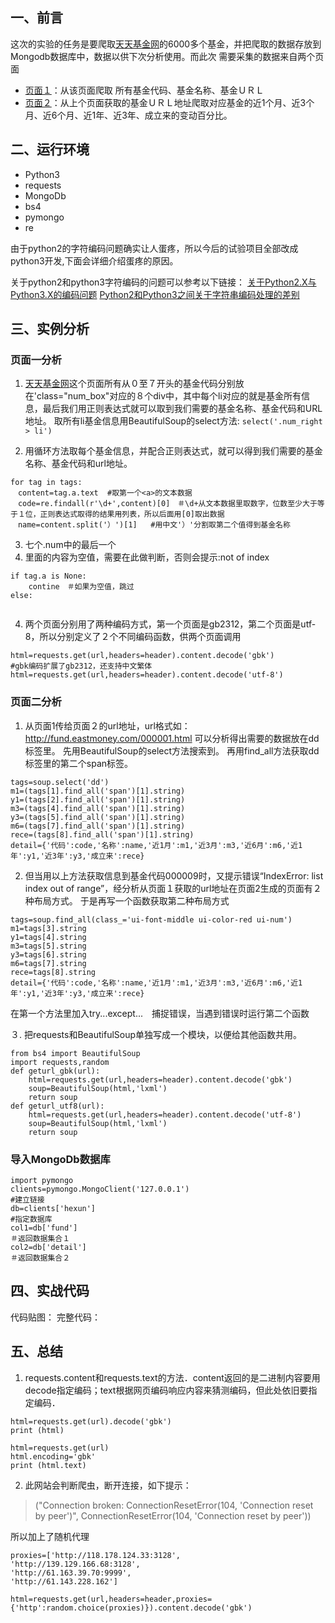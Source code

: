 ## 一、前言
这次的实验的任务是要爬取[天天基金网](http://fund.eastmoney.com/allfund.html)的6000多个基金，并把爬取的数据存放到Mongodb数据库中，数据以供下次分析使用。而此次 需要采集的数据来自两个页面
- [页面１](http://fund.eastmoney.com/allfund.html)：从该页面爬取 所有基金代码、基金名称、基金ＵＲＬ
- [页面２](http://fund.eastmoney.com/000001.html)：从上个页面获取的基金ＵＲＬ地址爬取对应基金的近1个月、近3个月、近6个月、近1年、近3年、成立来的变动百分比。

## 二、运行环境
- Python3
- requests
- MongoDb
- bs4
- pymongo
- re

由于python2的字符编码问题确实让人蛋疼，所以今后的试验项目全部改成python3开发,下面会详细介绍蛋疼的原因。

关于python2和python3字符编码的问题可以参考以下链接：
[关于Python2.X与Python3.X的编码问题](http://blog.csdn.net/mickeymouse1928/article/details/70168794)
[ Python2和Python3之间关于字符串编码处理的差别](http://blog.csdn.net/yanghuan313/article/details/63262477)

## 三、实例分析
### 页面一分析
1. [天天基金网](http://fund.eastmoney.com/allfund.html)这个页面所有从０至７开头的基金代码分别放在'class="num_box"对应的８个div中，其中每个li对应的就是基金所有信息，最后我们用正则表达式就可以取到我们需要的基金名称、基金代码和URL地址。
取所有li基金信息用BeautifulSoup的select方法:
```select('.num_right > li')```

2.  用循环方法取每个基金信息，并配合正则表达式，就可以得到我们需要的基金名称、基金代码和url地址。
```
for tag in tags:
　content=tag.a.text  #取第一个<a>的文本数据
　code=re.findall(r'\d+',content)[0]　＃\d+从文本数据里取数字，位数至少大于等于１位，正则表达式取得的结果用列表，所以后面用[0]取出数据
　name=content.split('）')[1]   #用中文'）'分割取第二个值得到基金名称
```
3. 七个.num中的最后一个<li>里面的内容为空值，需要在此做判断，否则会提示:not of index
```
if tag.a is None:
    contine　＃如果为空值，跳过
else:
    
```
 4. 两个页面分别用了两种编码方式，第一个页面是gb2312，第二个页面是utf-8，所以分别定义了２个不同编码函数，供两个页面调用
```
html=requests.get(url,headers=header).content.decode('gbk')
#gbk编码扩展了gb2312，还支持中文繁体
html=requests.get(url,headers=header).content.decode('utf-8')
```
### 页面二分析
1. 从页面1传给页面２的url地址，url格式如：http://fund.eastmoney.com/000001.html 可以分析得出需要的数据放在dd 标签里。
先用BeautifulSoup的select方法搜索到。
再用find_all方法获取dd标签里的第二个span标签。
```
tags=soup.select('dd')
m1=(tags[1].find_all('span')[1].string)
y1=(tags[2].find_all('span')[1].string)
m3=(tags[4].find_all('span')[1].string)
y3=(tags[5].find_all('span')[1].string)
m6=(tags[7].find_all('span')[1].string)
rece=(tags[8].find_all('span')[1].string)
detail={'代码':code,'名称':name,'近1月':m1,'近3月':m3,'近6月':m6,'近1年':y1,'近3年':y3,'成立来':rece}
```
2. 但当用以上方法获取信息到基金代码000009时，又提示错误“IndexError: list index out of range”，经分析从页面１获取的url地址在页面2生成的页面有２种布局方式。
于是再写一个函数获取第二种布局方式
```
tags=soup.find_all(class_='ui-font-middle ui-color-red ui-num')
m1=tags[3].string
y1=tags[4].string
m3=tags[5].string
y3=tags[6].string
m6=tags[7].string
rece=tags[8].string
detail={'代码':code,'名称':name,'近1月':m1,'近3月':m3,'近6月':m6,'近1年':y1,'近3年':y3,'成立来':rece}
```
在第一个方法里加入try...except...　捕捉错误，当遇到错误时运行第二个函数

３. 把requests和BeautifulSoup单独写成一个模块，以便给其他函数共用。
```
from bs4 import BeautifulSoup
import requests,random
def geturl_gbk(url):
	html=requests.get(url,headers=header).content.decode('gbk')
	soup=BeautifulSoup(html,'lxml')
	return soup
def geturl_utf8(url):
	html=requests.get(url,headers=header).content.decode('utf-8')
	soup=BeautifulSoup(html,'lxml')
	return soup	

```

### 导入MongoDb数据库

```
import pymongo
clients=pymongo.MongoClient('127.0.0.1')
#建立链接
db=clients['hexun']
#指定数据库
col1=db['fund']
＃返回数据集合１
col2=db['detail']
＃返回数据集合２
```
## 四、实战代码
代码贴图：
完整代码：
## 五、总结
1. requests.content和requests.text的方法．content返回的是二进制内容要用decode指定编码；text根据网页编码响应内容来猜测编码，但此处依旧要指定编码．
```
html=requests.get(url).decode('gbk')
print (html)
```
```
html=requests.get(url)
html.encoding='gbk'
print (html.text)
```

2. 此网站会判断爬虫，断开连接，如下提示：
>("Connection broken: ConnectionResetError(104, 'Connection reset by peer')", ConnectionResetError(104, 'Connection reset by peer'))

所以加上了随机代理
```
proxies=['http://118.178.124.33:3128',
'http://139.129.166.68:3128',
'http://61.163.39.70:9999',
'http://61.143.228.162']

html=requests.get(url,headers=header,proxies={'http':random.choice(proxies)}).content.decode('gbk')
```
